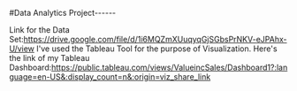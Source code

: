 #Data Analytics Project------



Link for the Data Set:https://drive.google.com/file/d/1i6MQZmXUuqyqGjSGbsPrNKV-eJPAhx-U/view
I've used the Tableau Tool for the purpose of Visualization.
Here's the link of my Tableau Dashboard:https://public.tableau.com/views/ValueincSales/Dashboard1?:language=en-US&:display_count=n&:origin=viz_share_link
